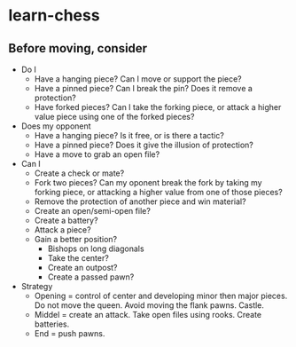# learn-chess

## Before moving, consider
* Do I
  * Have a hanging piece? Can I move or support the piece?
  * Have a pinned piece? Can I break the pin? Does it remove a protection?
  * Have forked pieces? Can I take the forking piece, or attack a higher value piece using one of the forked pieces?
* Does my opponent
  * Have a hanging piece? Is it free, or is there a tactic?
  * Have a pinned piece? Does it give the illusion of protection?
  * Have a move to grab an open file?
* Can I
  * Create a check or mate?
  * Fork two pieces? Can my oponent break the fork by taking my forking piece, or attacking a higher value from one of those pieces?
  * Remove the protection of another piece and win material?
  * Create an open/semi-open file?
  * Create a battery?
  * Attack a piece?
  * Gain a better position?
    * Bishops on long diagonals
    * Take the center?
    * Create an outpost?
    * Create a passed pawn?
* Strategy
  * Opening = control of center and developing minor then major pieces. Do not move the queen. Avoid moving the flank pawns. Castle.
  * Middel = create an attack. Take open files using rooks. Create batteries.
  * End = push pawns.
